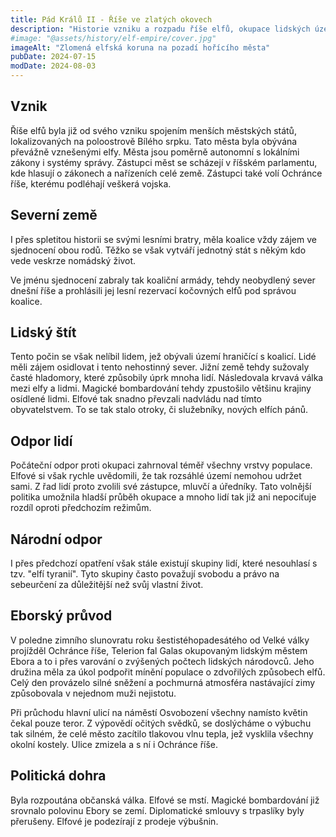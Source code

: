 ```yaml
---
title: Pád Králů II - Říše ve zlatých okovech
description: "Historie vzniku a rozpadu říše elfů, okupace lidských území a eskalace konfliktu po atentátu na Ochránce říše"
#image: "@assets/history/elf-empire/cover.jpg"
imageAlt: "Zlomená elfská koruna na pozadí hořícího města"
pubDate: 2024-07-15
modDate: 2024-08-03
---
```

## Vznik

Říše elfů byla již od svého vzniku spojením menších městských států, lokalizovaných na poloostrově Bílého srpku. Tato města byla obývána převážně vznešenými elfy. Města jsou poměrně autonomní s lokálními zákony i systémy správy. Zástupci měst se scházejí v říšském parlamentu, kde hlasují o zákonech a nařízeních celé země. Zástupci také volí Ochránce říše, kterému podléhají veškerá vojska.

## Severní země

I přes spletitou historii se svými lesními bratry, měla koalice vždy zájem ve sjednocení obou rodů. Těžko se však vytváří jednotný stát s někým kdo vede veskrze nomádský život.

Ve jménu sjednocení zabraly tak koaliční armády, tehdy neobydlený sever dnešní říše a prohlásili jej lesní rezervací kočovných elfů pod správou koalice.

## Lidský štít

Tento počin se však nelíbil lidem, jež obývali území hraničící s koalicí. Lidé měli zájem osidlovat i tento nehostinný sever. Jižní země tehdy sužovaly časté hladomory, které způsobily úprk mnoha lidí. Následovala krvavá válka mezi elfy a lidmi. Magické bombardování tehdy zpustošilo většinu krajiny osídlené lidmi. Elfové tak snadno převzali nadvládu nad tímto obyvatelstvem. To se tak stalo otroky, či služebníky, nových elfích pánů.

## Odpor lidí

Počáteční odpor proti okupaci zahrnoval téměř všechny vrstvy populace. Elfové si však rychle uvědomili, že tak rozsáhlé území nemohou udržet sami. Z řad lidí proto zvolili své zástupce, mluvčí a úředníky. Tato volnější politika umožnila hladší průběh okupace a mnoho lidí tak již ani nepociťuje rozdíl oproti předchozím režimům.

## Národní odpor

I přes předchozí opatření však stále existují skupiny lidí, které nesouhlasí s tzv. "elfí tyranií".
Tyto skupiny často považují svobodu a právo na sebeurčení za důležitější než svůj vlastní život.

## Eborský průvod

V poledne zimního slunovratu roku šestistéhopadesátého od Velké války projížděl Ochránce říše, Telerion fal Galas okupovaným lidským městem Ebora a to i přes varování o zvýšených počtech lidských národovců. Jeho družina měla za úkol podpořit mínění populace o zdvořilých způsobech elfů. Celý den provázelo silné sněžení a pochmurná atmosféra nastávající zimy způsobovala v nejednom muži nejistotu.

Při průchodu hlavní ulicí na náměstí Osvobození všechny namísto květin čekal pouze teror. Z výpovědí očitých svědků, se doslýcháme o výbuchu tak silném, že celé město zacítilo tlakovou vlnu tepla, jež vysklila všechny okolní kostely. Ulice zmizela a s ní i Ochránce říše.

## Politická dohra

Byla rozpoutána občanská válka. Elfové se mstí. Magické bombardování již srovnalo polovinu Ebory se zemí. Diplomatické smlouvy s trpaslíky byly přerušeny. Elfové je podezírají z prodeje výbušnin.
